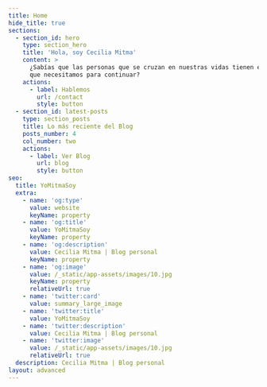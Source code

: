 ```yaml
---
title: Home
hide_title: true
sections:
  - section_id: hero
    type: section_hero
    title: 'Hola, soy Cecilia Mitma'
    content: >
      ¿Sabías que las personas que se cruzan en nuestras vidas tienen enseñanzas
      que necesitamos para continuar?
    actions:
      - label: Hablemos
        url: /contact
        style: button
  - section_id: latest-posts
    type: section_posts
    title: Lo más reciente del Blog
    posts_number: 4
    col_number: two
    actions:
      - label: Ver Blog
        url: blog
        style: button
seo:
  title: YoMitmaSoy
  extra:
    - name: 'og:type'
      value: website
      keyName: property
    - name: 'og:title'
      value: YoMitmaSoy
      keyName: property
    - name: 'og:description'
      value: Cecilia Mitma | Blog personal
      keyName: property
    - name: 'og:image'
      value: /_static/app-assets/images/10.jpg
      keyName: property
      relativeUrl: true
    - name: 'twitter:card'
      value: summary_large_image
    - name: 'twitter:title'
      value: YoMitmaSoy
    - name: 'twitter:description'
      value: Cecilia Mitma | Blog personal
    - name: 'twitter:image'
      value: /_static/app-assets/images/10.jpg
      relativeUrl: true
  description: Cecilia Mitma | Blog personal
layout: advanced
---
```

